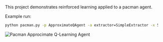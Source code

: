 This project demonstrates reinforced learning applied to a pacman agent.

Example run:
```sh
python pacman.py -p ApproximateQAgent -a extractor=SimpleExtractor -x 50 -n 60 -l mediumClassic
```

![Pacman Approcimate Q-Learning Agent](https://user-images.githubusercontent.com/101308963/157752977-2e9ff864-e0bf-4b87-8cd2-1ba7d20bfdc8.gif)
